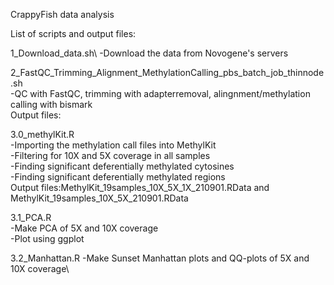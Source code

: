 CrappyFish data analysis<br/>

List of scripts and output files:

1_Download_data.sh\ 
  -Download the data from Novogene's servers

2_FastQC_Trimming_Alignment_MethylationCalling_pbs_batch_job_thinnode.sh\
  -QC with FastQC, trimming with adapterremoval, alingnment/methylation calling with bismark\
Output files:

3.0_methylKit.R\
  -Importing the methylation call files into MethylKit\
  -Filtering for 10X and 5X coverage in all samples\
  -Finding significant deferentially methylated cytosines\
  -Finding significant deferentially methylated regions\
Output files:MethylKit_19samples_10X_5X_1X_210901.RData and MethylKit_19samples_10X_5X_210901.RData

3.1_PCA.R\
  -Make PCA of 5X and 10X coverage\
  -Plot using ggplot 

3.2_Manhattan.R
  -Make Sunset Manhattan plots and QQ-plots of 5X and 10X coverage\

